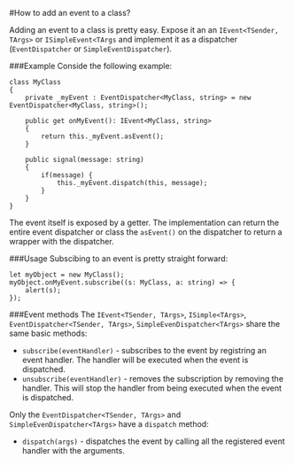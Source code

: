 ﻿#How to add an event to a class?



Adding an event to a class is pretty easy. Expose it an an `IEvent<TSender, TArgs>` or 
`ISimpleEvent<TArgs` and implement it as a dispatcher (`EventDispatcher` or `SimpleEventDispatcher`).

###Example
Conside the following example:

```
class MyClass
{
	private _myEvent : EventDispatcher<MyClass, string> = new EventDispatcher<MyClass, string>();
	
	public get onMyEvent(): IEvent<MyClass, string>
	{
		return this._myEvent.asEvent();
	}

	public signal(message: string)
	{
		if(message) {
			this._myEvent.dispatch(this, message);	
		}
	}
}
```
The event itself is exposed by a getter. The implementation can return the entire event dispatcher 
or class the `asEvent()` on the dispatcher to return a wrapper with the dispatcher.


###Usage
Subscibing to an event is pretty straight forward:
```
let myObject = new MyClass();
myObject.onMyEvent.subscribe((s: MyClass, a: string) => {
	alert(s);
});
```

###Event methods
The `IEvent<TSender, TArgs>`, `ISimple<TArgs>`, `EventDispatcher<TSender, TArgs>`, `SimpleEvenDispatcher<TArgs>` share the 
same basic methods:

- `subscribe(eventHandler)` - subscribes to the event by registring an event handler. The handler will be executed when
the event is dispatched.
- `unsubscribe(eventHandler)` - removes the subscription by removing the handler. This will stop the handler from being executed
when the event is dispatched.

Only the  `EventDispatcher<TSender, TArgs>` and `SimpleEvenDispatcher<TArgs>` have a `dispatch` method:

- `dispatch(args)` - dispatches the event by calling all the registered event handler with the arguments.
